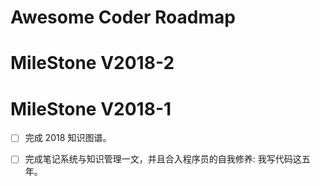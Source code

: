 # Awesome Coder Roadmap

# MileStone V2018-2

# MileStone V2018-1

* [ ] 完成 2018 知识图谱。

* [ ] 完成笔记系统与知识管理一文，并且合入程序员的自我修养: 我写代码这五年。
